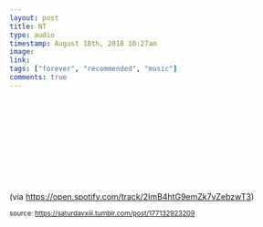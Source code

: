 ```yaml
---
layout: post
title: NT
type: audio
timestamp: August 18th, 2018 10:27am
image: 
link: 
tags: ["forever", "recommended", "music"]
comments: true
---
```

<embed type="audio/mpeg" src="spotify:track:2ImB4htG9emZk7vZebzwT3">
       
(via <a href="https://open.spotify.com/track/2ImB4htG9emZk7vZebzwT3" target="_blank">https://open.spotify.com/track/2ImB4htG9emZk7vZebzwT3</a>) 
 
  
<small>source: https://saturdayxiii.tumblr.com/post/177132923209</small>